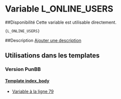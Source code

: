 # Variable L_ONLINE_USERS

##Disponibilité
Cette variable est utilisable directement.

```html
{L_ONLINE_USERS}
```

##Description
[Ajouter une description](https://fa-tvars.appspot.com/var/L_ONLINE_USERS)

## Utilisations dans les templates

### Version PunBB

#### [Template index_body](punbb/index_body.md#readme)
* [Variable &agrave; la ligne 79](../punbb/index_body.tpl#L79)